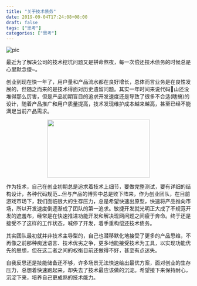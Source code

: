 ```yaml
---
title: "关于技术债务"
date: 2019-09-04T17:24:08+08:00
draft: false
tags: ["思考"]
categories: ["思考"]
---
```

![pic](/images/0_UgM_NuSckeEPqYg_.jpeg)

最近为了解决公司的技术挖坑问题又是拼命熬夜，每一次偿还技术债务的时候总是心里默念傻~。

创业到现在快一年了，用户量和产品流水都在良好增长，总体而言业务是在良性发展的，但随之而来的是技术得面对历史遗留问题。其实一年时间来说代码💩山还没堆得那么厉害，但是产品初期盲目的追求开发速度还是导致了很多不合适(瞎搞)的设计，随着产品推广和用户质量提高，技术发现维护成本越来越高，甚至已经不能满足当前产品需求。

<div align=center><img width=280 height=158 src="https://jiangbao-1258001083.cos.ap-shanghai.myqcloud.com/20200101202935" /></div>

作为技术，自己在创业初期总是追求着技术上细节，要做完整测试，要有详细的结构设计，各种代码规范...但与产品的博弈中总是败下阵来，作为创业团队，在目前游戏市场下，我们面临很大的生存压力，总是希望快速出原型，快速将产品推向市场，所以开发速度倒逐渐成了团队的第一追求。敏捷开发就光明正大成了不规范开发的遮羞布，经常是在快速推进功能开发和解决现网问题之间疲于奔命。终于还是接受不了这样的工作状态，喊停了开发，着手重构偿还技术债务。

其实团队最初就并非技术主导型的，自己也潜移默化地接受了更多的产品思维，不再像之前那种痴迷语言、技术优劣之争，更多地能接受技术为工具，以实现功能优先的思想，但在这二者之间的权衡目前还做得不好，甚至有点迷失。

自我反思还是技能储备还不够，许多场景无法快速给出最优方案，面对创业的生存压力，总想着快速跑起来，却失去了技术最应该做的沉淀。希望接下来保持耐心，沉淀下来，培养自己更成熟的技术能力。
